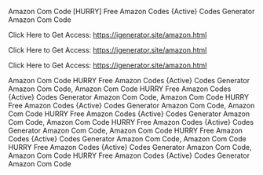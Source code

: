 Amazon Com Code [HURRY] Free Amazon Codes {Active} Codes Generator Amazon Com Code

Click Here to Get Access: https://igenerator.site/amazon.html

Click Here to Get Access: https://igenerator.site/amazon.html

Click Here to Get Access: https://igenerator.site/amazon.html

Amazon Com Code HURRY Free Amazon Codes {Active} Codes Generator Amazon Com Code, Amazon Com Code HURRY Free Amazon Codes {Active} Codes Generator Amazon Com Code, Amazon Com Code HURRY Free Amazon Codes {Active} Codes Generator Amazon Com Code, Amazon Com Code HURRY Free Amazon Codes {Active} Codes Generator Amazon Com Code, Amazon Com Code HURRY Free Amazon Codes {Active} Codes Generator Amazon Com Code, Amazon Com Code HURRY Free Amazon Codes {Active} Codes Generator Amazon Com Code, Amazon Com Code HURRY Free Amazon Codes {Active} Codes Generator Amazon Com Code, Amazon Com Code HURRY Free Amazon Codes {Active} Codes Generator Amazon Com Code

